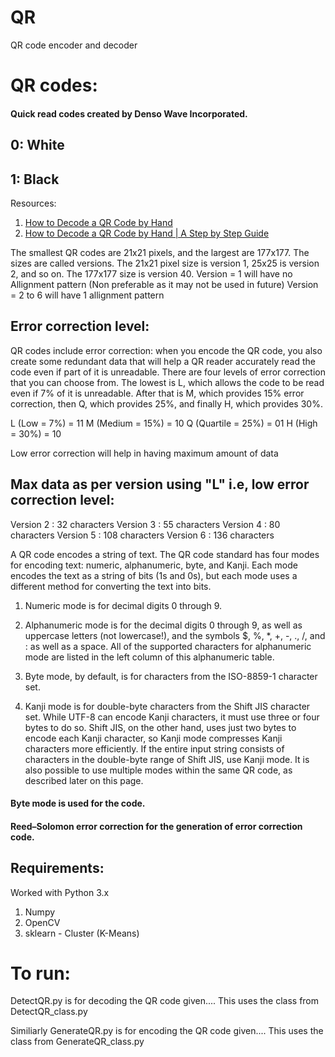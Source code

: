 # QR
QR code encoder and decoder

# QR codes: 
#### Quick read codes created by Denso Wave Incorporated.

## 0: White
## 1: Black

Resources:

1. [How to Decode a QR Code by Hand](https://youtu.be/KA8hDldvfv0)
2. [How to Decode a QR Code by Hand | A Step by Step Guide](https://youtu.be/kHTWTyV7VJQ)

The smallest QR codes are 21x21 pixels, and the largest are 177x177. The sizes are called versions. The 21x21 pixel size is version 1, 25x25 is version 2, and so on. The 177x177 size is version 40.
Version = 1 will have no Allignment pattern (Non preferable as it may not be used in future)
Version = 2 to 6 will have 1 allignment pattern

## Error correction level:
QR codes include error correction: when you encode the QR code, you also create some redundant data that will help a QR reader accurately read the code even if part of it is unreadable. There are four levels of error correction that you can choose from. The lowest is L, which allows the code to be read even if 7% of it is unreadable. After that is M, which provides 15% error correction, then Q, which provides 25%, and finally H, which provides 30%.

L (Low = 7%) = 11
M (Medium = 15%) = 10
Q (Quartile = 25%) = 01
H (High = 30%) = 10

Low error correction will help in having maximum amount of data

## Max data as per version using "L" i.e, low error correction level:
Version 2 : 32 characters
Version 3 : 55 characters
Version 4 : 80 characters
Version 5 : 108 characters
Version 6 : 136 characters

A QR code encodes a string of text. The QR code standard has four modes for encoding text: numeric, alphanumeric, byte, and Kanji. Each mode encodes the text as a string of bits (1s and 0s), but each mode uses a different method for converting the text into bits. 

1. Numeric mode is for decimal digits 0 through 9.

2. Alphanumeric mode is for the decimal digits 0 through 9, as well as uppercase letters (not lowercase!), and the symbols $, %, *, +, -, ., /, and : as well as a space. All of the supported characters for alphanumeric mode are listed in the left column of this alphanumeric table.

3. Byte mode, by default, is for characters from the ISO-8859-1 character set. 

4. Kanji mode is for double-byte characters from the Shift JIS character set. While UTF-8 can encode Kanji characters, it must use three or four bytes to do so. Shift JIS, on the other hand, uses just two bytes to encode each Kanji character, so Kanji mode compresses Kanji characters more efficiently. If the entire input string consists of characters in the double-byte range of Shift JIS, use Kanji mode. It is also possible to use multiple modes within the same QR code, as described later on this page.

#### Byte mode is used for the code. 

#### Reed–Solomon error correction for the generation of error correction code.

## Requirements:

Worked with Python 3.x

1. Numpy
2. OpenCV
3. sklearn - Cluster (K-Means)

# To run:
DetectQR.py is for decoding the QR code given.... This uses the class from DetectQR_class.py


Similiarly GenerateQR.py is for encoding the QR code given.... This uses the class from GenerateQR_class.py



